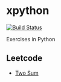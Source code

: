 # xpython
[![Build Status](https://travis-ci.org/wp-lai/xpython.png?branch=master)](https://travis-ci.org/wp-lai/xpython)

Exercises in Python

## Leetcode
+ [Two Sum](code/twosum.py)